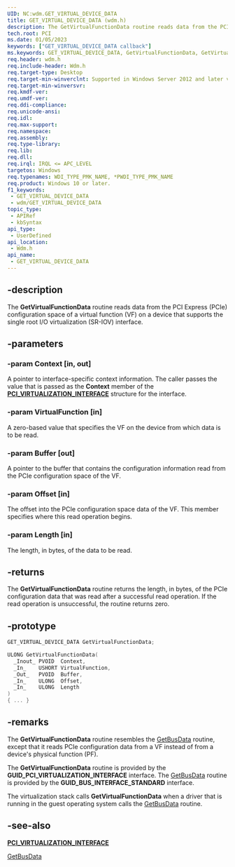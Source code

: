 ```yaml
---
UID: NC:wdm.GET_VIRTUAL_DEVICE_DATA
title: GET_VIRTUAL_DEVICE_DATA (wdm.h)
description: The GetVirtualFunctionData routine reads data from the PCI Express (PCIe) configuration space of a virtual function (VF) on a device that supports the single root I/O virtualization (SR-IOV) interface.
tech.root: PCI
ms.date: 01/05/2023
keywords: ["GET_VIRTUAL_DEVICE_DATA callback"]
ms.keywords: GET_VIRTUAL_DEVICE_DATA, GetVirtualFunctionData, GetVirtualFunctionData routine, PCI.getvirtualfunctiondata, wdm/GetVirtualFunctionData
req.header: wdm.h
req.include-header: Wdm.h
req.target-type: Desktop
req.target-min-winverclnt: Supported in Windows Server 2012 and later versions of Windows.
req.target-min-winversvr: 
req.kmdf-ver: 
req.umdf-ver: 
req.ddi-compliance: 
req.unicode-ansi: 
req.idl: 
req.max-support: 
req.namespace: 
req.assembly: 
req.type-library: 
req.lib: 
req.dll: 
req.irql: IRQL <= APC_LEVEL
targetos: Windows
req.typenames: WDI_TYPE_PMK_NAME, *PWDI_TYPE_PMK_NAME
req.product: Windows 10 or later.
f1_keywords:
 - GET_VIRTUAL_DEVICE_DATA
 - wdm/GET_VIRTUAL_DEVICE_DATA
topic_type:
 - APIRef
 - kbSyntax
api_type:
 - UserDefined
api_location:
 - Wdm.h
api_name:
 - GET_VIRTUAL_DEVICE_DATA
---
```


## -description

The **GetVirtualFunctionData** routine reads data from the PCI Express (PCIe) configuration space of a virtual function (VF) on a device that supports the single root I/O virtualization (SR-IOV) interface.

## -parameters

### -param Context [in, out]

A pointer to interface-specific context information. The caller passes the value that is passed as the **Context** member of the [**PCI_VIRTUALIZATION_INTERFACE**](/windows-hardware/drivers/ddi/wdm/ns-wdm-pci_virtualization_interface) structure for the interface.

### -param VirtualFunction [in]

A zero-based value that specifies the VF on the device from which data is to be read.

### -param Buffer [out]

A pointer to the buffer that contains the configuration information read from the PCIe configuration space of the VF.

### -param Offset [in]

The offset into the PCIe configuration space data of the VF. This member specifies where this read operation begins.

### -param Length [in]

The length, in bytes, of the data to be read.

## -returns

The **GetVirtualFunctionData** routine returns the length, in bytes, of the PCIe configuration data that was read after a successful read operation. If the read operation is unsuccessful, the routine returns zero.

## -prototype

```cpp
GET_VIRTUAL_DEVICE_DATA GetVirtualFunctionData;

ULONG GetVirtualFunctionData(
  _Inout_ PVOID  Context,
  _In_    USHORT VirtualFunction,
  _Out_   PVOID  Buffer,
  _In_    ULONG  Offset,
  _In_    ULONG  Length
)
{ ... }
```

## -remarks

The **GetVirtualFunctionData** routine resembles the [GetBusData](nc-wdm-get_set_device_data.md) routine, except that it reads PCIe configuration data from a VF instead of from a device's physical function (PF).

The **GetVirtualFunctionData** routine is provided by the **GUID_PCI_VIRTUALIZATION_INTERFACE** interface. The [GetBusData](nc-wdm-get_set_device_data.md) routine is provided by the **GUID_BUS_INTERFACE_STANDARD** interface.

The virtualization stack calls **GetVirtualFunctionData** when a driver that is running in the guest operating system calls the [GetBusData](nc-wdm-get_set_device_data.md) routine.

## -see-also

[**PCI_VIRTUALIZATION_INTERFACE**](/windows-hardware/drivers/ddi/wdm/ns-wdm-pci_virtualization_interface)

[GetBusData](nc-wdm-get_set_device_data.md)
